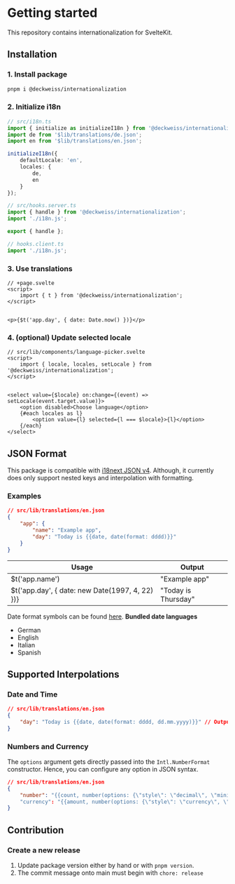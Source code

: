 # Getting started
This repository contains internationalization for SvelteKit.

## Installation
### 1. Install package
```sh
pnpm i @deckweiss/internationalization
```

### 2. Initialize i18n
```typescript
// src/i18n.ts
import { initialize as initializeI18n } from '@deckweiss/internationalization';
import de from '$lib/translations/de.json';
import en from '$lib/translations/en.json';

initializeI18n({
    defaultLocale: 'en',
    locales: {
        de,
        en
    }
});
```

```typescript
// src/hooks.server.ts
import { handle } from '@deckweiss/internationalization';
import './i18n.js';

export { handle };
```

```typescript
// hooks.client.ts
import './i18n.js';
```

### 3. Use translations
```svelte
// +page.svelte
<script>
    import { t } from '@deckweiss/internationalization';
</script>


<p>{$t('app.day', { date: Date.now() })}</p>
```

### 4. (optional) Update selected locale
```svelte
// src/lib/components/language-picker.svelte
<script>
    import { locale, locales, setLocale } from '@deckweiss/internationalization';
</script>


<select value={$locale} on:change={(event) => setLocale(event.target.value)}>
    <option disabled>Choose language</option>
    {#each locales as l}
        <option value={l} selected={l === $locale}>{l}</option>
    {/each}
</select>
```


## JSON Format
This package is compatible with [i18next JSON v4](https://www.i18next.com/misc/json-format#i18next-json-v4). Although, it currently does only support nested keys and interpolation with formatting.

### Examples
```json
// src/lib/translations/en.json
{
    "app": {
        "name": "Example app",
        "day": "Today is {{date, date(format: dddd)}}"
    }
}
```

| Usage | Output |
| ----- | ------ |
| $t('app.name') | "Example app" |
| $t('app.day', { date: new Date(1997, 4, 22) })} | "Today is Thursday" |

Date format symbols can be found [here](https://github.com/felixge/node-dateformat?tab=readme-ov-file#mask-options).
**Bundled date languages**  
- German
- English
- Italian
- Spanish


## Supported Interpolations
### Date and Time
```json
// src/lib/translations/en.json
{
    "day": "Today is {{date, date(format: dddd, dd.mm.yyyy)}}" // Output: "Today is Friday, 23.05.1997"
}
```

### Numbers and Currency
The `options` argument gets directly passed into the `Intl.NumberFormat` constructor. Hence, you can configure any option in JSON syntax.
```json
// src/lib/translations/en.json
{
    "number": "{{count, number(options: {\"style\": \"decimal\", \"minimumFractionDigits\": 5})}}", // Output: "5,132.95000"
    "currency": "{{amount, number(options: {\"style\": \"currency\", \"currency\": \"EUR\"})}}" // Output: "5,132.95 €"
}
```


## Contribution
### Create a new release
1. Update package version either by hand or with `pnpm version`.
2. The commit message onto main must begin with `chore: release`
